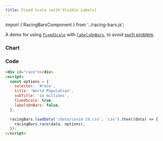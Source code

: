 ```yaml
---
title: Fixed Scale (with Visible Labels)
---
```


import { RacingBarsComponent } from '../racing-bars.js';

A demo for using [`fixedScale`](/docs/documentation/options#fixedscale) with [`labelsOnBars`](/docs/documentation/options#labelsonbars),
to avoid [such problem](./fixed-scale).

<!--truncate-->

### Chart

<div className="gallery">
  <RacingBarsComponent
    elementId="gallery-fixed-scale-labels"
    dataUrl="/data/covid-19.csv"
    dataType="csv"
    title="World Population"
    subTitle="in millions"
    fixedScale={true}
    labelsOnBars={false}
/>

</div>

### Code

```html {7,8}
<div id="race"></div>
<script>
  const options = {
    selector: '#race',
    title: 'World Population',
    subTitle: 'in millions',
    fixedScale: true,
    labelsOnBars: false,
  };

  racingBars.loadData('/data/covid-19.csv', 'csv').then((data) => {
    racingBars.race(data, options);
  });
</script>
```
